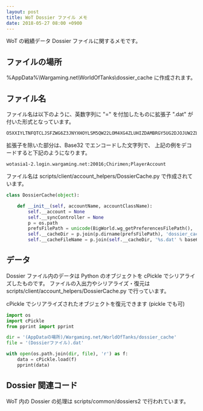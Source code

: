 ```yaml
---
layout: post
title: WoT Dossier ファイル メモ
date: 2018-05-27 08:00 +0900
---
```


WoT の戦績データ Dossier ファイルに関するメモです。

## ファイルの場所

%AppData%\Wargaming.net\WorldOfTanks\dossier_cache
に作成されます。


## ファイル名

ファイル名は以下のように、英数字列に "=" を付加したものに拡張子 ".dat" が付いた形式となっています。

```
O5XXIYLTNFQTCLJSFZWG6Z3JNYXHOYLSM5QW22LOM4XG4ZLUHIZDAMBRGY5UG2DJOJUW2ZLOHNIGYYLZMVZECY3DN52W45A=.dat
```

拡張子を除いた部分は、Base32 でエンコードした文字列で、
上記の例をデコードすると下記のようになります。

```
wotasia1-2.login.wargaming.net:20016;Chirimen;PlayerAccount
```

ファイル名は scripts/client/account_helpers/DossierCache.py で作成されています。

```python
class DossierCache(object):

    def __init__(self, accountName, accountClassName):
        self.__account = None
        self.__syncController = None
        p = os.path
        prefsFilePath = unicode(BigWorld.wg_getPreferencesFilePath(), 'utf-8', errors='ignore')
        self.__cacheDir = p.join(p.dirname(prefsFilePath), 'dossier_cache')
        self.__cacheFileName = p.join(self.__cacheDir, '%s.dat' % base64.b32encode('%s;%s;%s' % (str(BigWorld.server()), accountName, accountClassName)))
```


## データ

Dossier ファイル内のデータは Python のオブジェクトを cPickle でシリアライズしたものです。
ファイルの入出力やシリアライズ・復元は scripts/client/account_helpers/DossierCache.py で行っています。

cPickle でシリアライズされたオブジェクトを復元できます (pickle でも可)

```python
import os
import cPickle
from pprint import pprint

dir = '(AppDataの場所)/Wargaming.net/WorldOfTanks/dossier_cache'
file = '(Dossierファイル).dat'

with open(os.path.join(dir, file), 'r') as f:
    data = cPickle.load(f)
    pprint(data)
```




## Dossier 関連コード

WoT 内の Dossier の処理は scripts/common/dossiers2 で行われています。

